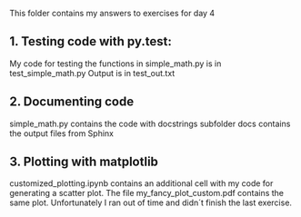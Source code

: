 This folder contains my answers to exercises for day 4
## 1. Testing code with py.test:

My code for testing the functions in simple_math.py is in test_simple_math.py
Output is in test_out.txt


## 2. Documenting code

simple_math.py contains the code with docstrings
subfolder docs contains the output files from Sphinx


## 3. Plotting with matplotlib

customized_plotting.ipynb contains an additional cell with my code for generating a scatter plot.
The file my_fancy_plot_custom.pdf contains the same plot.
Unfortunately I ran out of time and didn´t finish the last exercise. 
